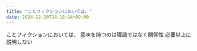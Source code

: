 ```yaml
---
title: "ことフィクションにおいては、"
date: 2024-12-20T14:18:14+09:00
---
```

ことフィクションにおいては、
意味を持つのは理論ではなく関係性
必要以上に説明しない
